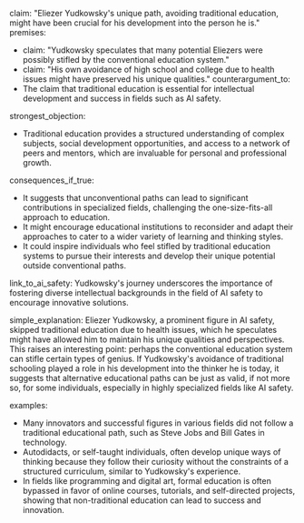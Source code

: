 claim: "Eliezer Yudkowsky's unique path, avoiding traditional education, might have been crucial for his development into the person he is."
premises:
  - claim: "Yudkowsky speculates that many potential Eliezers were possibly stifled by the conventional education system."
  - claim: "His own avoidance of high school and college due to health issues might have preserved his unique qualities."
counterargument_to:
  - The claim that traditional education is essential for intellectual development and success in fields such as AI safety.

strongest_objection:
  - Traditional education provides a structured understanding of complex subjects, social development opportunities, and access to a network of peers and mentors, which are invaluable for personal and professional growth.

consequences_if_true:
  - It suggests that unconventional paths can lead to significant contributions in specialized fields, challenging the one-size-fits-all approach to education.
  - It might encourage educational institutions to reconsider and adapt their approaches to cater to a wider variety of learning and thinking styles.
  - It could inspire individuals who feel stifled by traditional education systems to pursue their interests and develop their unique potential outside conventional paths.

link_to_ai_safety: Yudkowsky's journey underscores the importance of fostering diverse intellectual backgrounds in the field of AI safety to encourage innovative solutions.

simple_explanation: Eliezer Yudkowsky, a prominent figure in AI safety, skipped traditional education due to health issues, which he speculates might have allowed him to maintain his unique qualities and perspectives. This raises an interesting point: perhaps the conventional education system can stifle certain types of genius. If Yudkowsky's avoidance of traditional schooling played a role in his development into the thinker he is today, it suggests that alternative educational paths can be just as valid, if not more so, for some individuals, especially in highly specialized fields like AI safety.

examples:
  - Many innovators and successful figures in various fields did not follow a traditional educational path, such as Steve Jobs and Bill Gates in technology.
  - Autodidacts, or self-taught individuals, often develop unique ways of thinking because they follow their curiosity without the constraints of a structured curriculum, similar to Yudkowsky's experience.
  - In fields like programming and digital art, formal education is often bypassed in favor of online courses, tutorials, and self-directed projects, showing that non-traditional education can lead to success and innovation.